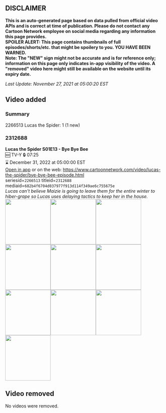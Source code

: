 ## DISCLAIMER
**This is an auto-generated page based on data pulled from official video APIs and is correct at time of publication. Please do not contact any Cartoon Network employee on social media regarding any information this page provides.**  
**SPOILER ALERT: This page contains thumbnails of full episodes/shorts/etc. that might be spoilery to you. YOU HAVE BEEN WARNED.**  
**Note: The "NEW" sign might not be accurate and is for reference only; information on this page only indicates in-app visibility of the video. A "removed" video here might still be available on the website until its expiry date.**  

_Last Update: November 27, 2021 at 05:00:20 EST_
## Video added
### Summary
2266513 Lucas the Spider: 1 (1 new)  
### 2312688
**Lucas the Spider S01E13 - Bye Bye Bee**  
🆕 TV-Y 🔒 07:25  
⌛ December 31, 2022 at 05:00:00 EST  
[Open in app](https://cnvideo.sercomkc.org/redirector.html?type=cnapp&seriesid=1000000000093702&titleid=2312688&mediaid=682b4f6704d037977f913d114f349ae6c755675e) or on the web: https://www.cartoonnetwork.com/video/lucas-the-spider/bye-bye-bee-episode.html  
seriesid=`2266513` titleid=`2312688` mediaid=`682b4f6704d037977f913d114f349ae6c755675e`  
_Lucas can't believe Maizie is going to leave them for the entire winter to hiber-grape so Lucas uses delaying tactics to keep her in the house._  
<a href="https://s3.amazonaws.com/cartoonorchestrator/2312688_001_1280x720.jpg"><img src="https://s3.amazonaws.com/cartoonorchestrator/2312688_001_640x360.jpg" height="144px" /></a><a href="https://s3.amazonaws.com/cartoonorchestrator/2312688_002_1280x720.jpg"><img src="https://s3.amazonaws.com/cartoonorchestrator/2312688_002_640x360.jpg" height="144px" /></a><a href="https://s3.amazonaws.com/cartoonorchestrator/2312688_003_1280x720.jpg"><img src="https://s3.amazonaws.com/cartoonorchestrator/2312688_003_640x360.jpg" height="144px" /></a><a href="https://s3.amazonaws.com/cartoonorchestrator/2312688_004_1280x720.jpg"><img src="https://s3.amazonaws.com/cartoonorchestrator/2312688_004_640x360.jpg" height="144px" /></a><a href="https://s3.amazonaws.com/cartoonorchestrator/2312688_005_1280x720.jpg"><img src="https://s3.amazonaws.com/cartoonorchestrator/2312688_005_640x360.jpg" height="144px" /></a><a href="https://s3.amazonaws.com/cartoonorchestrator/2312688_006_1280x720.jpg"><img src="https://s3.amazonaws.com/cartoonorchestrator/2312688_006_640x360.jpg" height="144px" /></a><a href="https://s3.amazonaws.com/cartoonorchestrator/2312688_007_1280x720.jpg"><img src="https://s3.amazonaws.com/cartoonorchestrator/2312688_007_640x360.jpg" height="144px" /></a><a href="https://s3.amazonaws.com/cartoonorchestrator/2312688_008_1280x720.jpg"><img src="https://s3.amazonaws.com/cartoonorchestrator/2312688_008_640x360.jpg" height="144px" /></a><a href="https://s3.amazonaws.com/cartoonorchestrator/2312688_009_1280x720.jpg"><img src="https://s3.amazonaws.com/cartoonorchestrator/2312688_009_640x360.jpg" height="144px" /></a><a href="https://s3.amazonaws.com/cartoonorchestrator/2312688_010_1280x720.jpg"><img src="https://s3.amazonaws.com/cartoonorchestrator/2312688_010_640x360.jpg" height="144px" /></a>
## Video removed
No videos were removed.  
